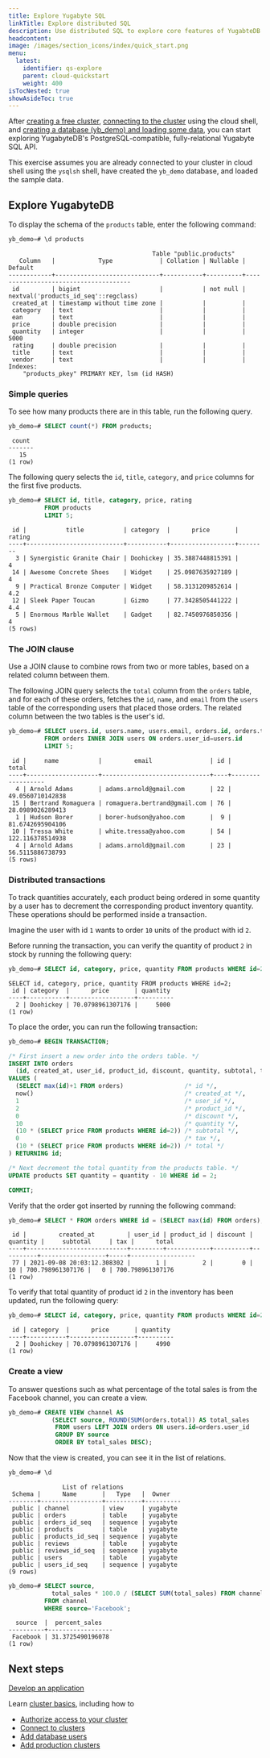 ```yaml
---
title: Explore Yugabyte SQL
linkTitle: Explore distributed SQL
description: Use distributed SQL to explore core features of YugabteDB.
headcontent:
image: /images/section_icons/index/quick_start.png
menu:
  latest:
    identifier: qs-explore
    parent: cloud-quickstart
    weight: 400
isTocNested: true
showAsideToc: true
---
```


After [creating a free cluster](../qs-add/), [connecting to the cluster](../qs-connect/) using the cloud shell, and [creating a database (yb_demo) and loading some data](../qs-data/), you can start exploring YugabyteDB's PostgreSQL-compatible, fully-relational Yugabyte SQL API.

This exercise assumes you are already connected to your cluster in cloud shell using the `ysqlsh` shell, have created the `yb_demo` database, and loaded the sample data.

## Explore YugabyteDB

To display the schema of the `products` table, enter the following command:

```sql
yb_demo=# \d products
```

```output
                                        Table "public.products"
   Column   |            Type             | Collation | Nullable |               Default                
------------+-----------------------------+-----------+----------+--------------------------------------
 id         | bigint                      |           | not null | nextval('products_id_seq'::regclass)
 created_at | timestamp without time zone |           |          | 
 category   | text                        |           |          | 
 ean        | text                        |           |          | 
 price      | double precision            |           |          | 
 quantity   | integer                     |           |          | 5000
 rating     | double precision            |           |          | 
 title      | text                        |           |          | 
 vendor     | text                        |           |          | 
Indexes:
    "products_pkey" PRIMARY KEY, lsm (id HASH)
```

### Simple queries

To see how many products there are in this table, run the following query.

```sql
yb_demo=# SELECT count(*) FROM products;
```

```output
 count
-------
   15
(1 row)
```

The following query selects the `id`, `title`, `category`, and `price` columns for the first five products.

```sql
yb_demo=# SELECT id, title, category, price, rating
          FROM products
          LIMIT 5;
```

```output
 id |           title           | category  |      price       | rating 
----+---------------------------+-----------+------------------+--------
  3 | Synergistic Granite Chair | Doohickey | 35.3887448815391 |      4
 14 | Awesome Concrete Shoes    | Widget    | 25.0987635927189 |      4
  9 | Practical Bronze Computer | Widget    | 58.3131209852614 |    4.2
 12 | Sleek Paper Toucan        | Gizmo     | 77.3428505441222 |    4.4
  5 | Enormous Marble Wallet    | Gadget    | 82.7450976850356 |      4
(5 rows)
```

### The JOIN clause

Use a JOIN clause to combine rows from two or more tables, based on a related column between them.

The following JOIN query selects the `total` column from the `orders` table, and for each of these orders, fetches the `id`, `name`, and `email` from the `users` table of the corresponding users that placed those orders. The related column between the two tables is the user's id.

```sql
yb_demo=# SELECT users.id, users.name, users.email, orders.id, orders.total
          FROM orders INNER JOIN users ON orders.user_id=users.id
          LIMIT 5;
```

```output
 id |     name           |         email                | id |      total       
----+--------------------+------------------------------+----+------------------
  4 | Arnold Adams       | adams.arnold@gmail.com       | 22 | 49.0560710142838
 15 | Bertrand Romaguera | romaguera.bertrand@gmail.com | 76 | 28.0989026289413
  1 | Hudson Borer       | borer-hudson@yahoo.com       |  9 | 81.6742695904106
 10 | Tressa White       | white.tressa@yahoo.com       | 54 | 122.116378514938
  4 | Arnold Adams       | adams.arnold@gmail.com       | 23 | 56.5115886738793
(5 rows)
```

### Distributed transactions

To track quantities accurately, each product being ordered in some quantity by a user has to decrement the corresponding product inventory quantity. These operations should be performed inside a transaction.

Imagine the user with id `1` wants to order `10` units of the product with id `2`.

Before running the transaction, you can verify the quantity of product `2` in stock by running the following query:

```sql
yb_demo=# SELECT id, category, price, quantity FROM products WHERE id=2;
```

```output
SELECT id, category, price, quantity FROM products WHERE id=2;
 id | category  |      price       | quantity
----+-----------+------------------+----------
  2 | Doohickey | 70.0798961307176 |     5000
(1 row)
```

To place the order, you can run the following transaction:

```sql
yb_demo=# BEGIN TRANSACTION;

/* First insert a new order into the orders table. */
INSERT INTO orders
  (id, created_at, user_id, product_id, discount, quantity, subtotal, tax, total)
VALUES (
  (SELECT max(id)+1 FROM orders)                 /* id */,
  now()                                          /* created_at */,
  1                                              /* user_id */,
  2                                              /* product_id */, 
  0                                              /* discount */,
  10                                             /* quantity */,
  (10 * (SELECT price FROM products WHERE id=2)) /* subtotal */,
  0                                              /* tax */,
  (10 * (SELECT price FROM products WHERE id=2)) /* total */
) RETURNING id;

/* Next decrement the total quantity from the products table. */
UPDATE products SET quantity = quantity - 10 WHERE id = 2;

COMMIT;
```

Verify that the order got inserted by running the following command:

```sql
yb_demo=# SELECT * FROM orders WHERE id = (SELECT max(id) FROM orders);
```

```output
 id |         created_at         | user_id | product_id | discount | quantity |     subtotal     | tax |      total       
----+----------------------------+---------+------------+----------+----------+------------------+-----+------------------
 77 | 2021-09-08 20:03:12.308302 |       1 |          2 |        0 |       10 | 700.798961307176 |   0 | 700.798961307176
(1 row)
```

To verify that total quantity of product id `2` in the inventory has been updated, run the following query:

```sql
yb_demo=# SELECT id, category, price, quantity FROM products WHERE id=2;
```

```output
 id | category  |      price       | quantity
----+-----------+------------------+----------
  2 | Doohickey | 70.0798961307176 |     4990
(1 row)
```

### Create a view

To answer questions such as what percentage of the total sales is from the Facebook channel, you can create a view.

```sql
yb_demo=# CREATE VIEW channel AS
            (SELECT source, ROUND(SUM(orders.total)) AS total_sales
             FROM users LEFT JOIN orders ON users.id=orders.user_id
             GROUP BY source
             ORDER BY total_sales DESC);
```

Now that the view is created, you can see it in the list of relations.

```sql
yb_demo=# \d
```

```output
               List of relations
 Schema |      Name       |   Type   |  Owner
--------+-----------------+----------+----------
 public | channel         | view     | yugabyte
 public | orders          | table    | yugabyte
 public | orders_id_seq   | sequence | yugabyte
 public | products        | table    | yugabyte
 public | products_id_seq | sequence | yugabyte
 public | reviews         | table    | yugabyte
 public | reviews_id_seq  | sequence | yugabyte
 public | users           | table    | yugabyte
 public | users_id_seq    | sequence | yugabyte
(9 rows)
```

```sql
yb_demo=# SELECT source, 
            total_sales * 100.0 / (SELECT SUM(total_sales) FROM channel) AS percent_sales
          FROM channel
          WHERE source='Facebook';
```

```output
  source  |  percent_sales   
----------+------------------
 Facebook | 31.3725490196078
(1 row)
```

## Next steps

[Develop an application](../../cloud-develop/)

Learn [cluster basics](../../cloud-basics), including how to

- [Authorize access to your cluster](../../cloud-basics/add-connections/)
- [Connect to clusters](../../cloud-basics/connect-to-clusters/)
- [Add database users](../../cloud-basics/add-users/)
- [Add production clusters](../../cloud-basics/create-clusters/)
